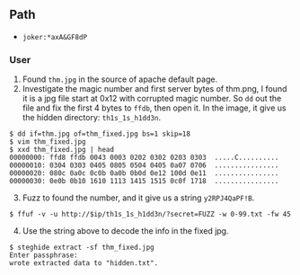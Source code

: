 ## Path
- `joker:*axA&GF8dP`
### User
1. Found `thm.jpg` in the source of apache default page.
2. Investigate the magic number and first server bytes of thm.png, I found it is a jpg file start at 0x12 with corrupted magic number. So `dd` out the file and fix the first 4 bytes to `ffdb`, then open it. In the image, it give us the hidden directory: `th1s_1s_h1dd3n`.
```
$ dd if=thm.jpg of=thm_fixed.jpg bs=1 skip=18
$ vim thm_fixed.jpg
$ xxd thm_fixed.jpg | head
00000000: ffd8 ffdb 0043 0003 0202 0302 0203 0303  .....C..........
00000010: 0304 0303 0405 0805 0504 0405 0a07 0706  ................
00000020: 080c 0a0c 0c0b 0a0b 0b0d 0e12 100d 0e11  ................
00000030: 0e0b 0b10 1610 1113 1415 1515 0c0f 1718  ................
```
3. Fuzz to found the number, and it give us a string `y2RPJ4QaPF!B`.
```
$ ffuf -v -u http://$ip/th1s_1s_h1dd3n/?secret=FUZZ -w 0-99.txt -fw 45
```
4. Use the string above to decode the info in the fixed jpg.
```
$ steghide extract -sf thm_fixed.jpg
Enter passphrase:
wrote extracted data to "hidden.txt".
```

